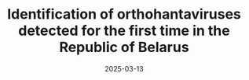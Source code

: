 ---
title: "Identification of orthohantaviruses detected for the first time in the Republic of Belarus"
collection: publications
date: 2025-03-13
venue: 'Problems of Virology'
paperurl: 'https://virusjour.crie.ru/jour/article/view/16719/964'
citation: 'Semizhon, P.A.; Scheslenok, E.P.; Dubkov, N.A.; Sukhotskaya, E.A.; Stolbunova, K.A.; Popov, I.V.; <b>Popov, I.V.</b>; Alekseev, A.Y.; Kabwe, E.; Davidyuk, Y.N. <i> Problems of Virology </i> 2025<br/>[![DOI](https://img.shields.io/badge/DOI-10.36233%2F0507--4088--292-blue)](https://doi.org/10.36233/0507-4088-292)'
---